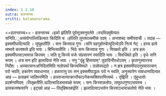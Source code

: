 ```yaml
---
index: 1.2.10
sutra: हलन्ताच्च
vritti: balamanorama
---
```


<<हलन्ताच्च>> - हलन्ताच्च ।इको झ॑लिति पूर्वसूत्रमनुवर्तते ।रुदविदमुषे॑त्यतः सनिति,॒असंयोगाल्लि॑डित्यतः किदिति च ।ह॑लिति लुप्तपञ्चमीकं पदम् । अन्तशब्दः समीपवाची । तदाह —  इक्समीपादित्यादि । जुघुक्षतीति । सनः कित्त्वान्न गुणः ।सनि ग्रहगुहोश्चे॑त्यूदित्त्वेऽपि नित्यं नेट् । हस्य ढत्वे भष्भावे कत्वषत्वे इति भावः । बिभित्सतीति । भिदेः सनः कित्त्वान्न गुणः । यियक्षते इति । अत्र हलः इक्समीपत्वाऽभावान्न कित्त्वम् । सति तु कित्त्वे यजेः संप्रसारणं स्यादिति भावः । विवर्धिषते इति । वृधेः सनि रूपम् । अत्र सन इटि झलादित्वं नेति भावः । ननु "तृंहू हिंसायाम्" तुदादिर्नोपधोऽयम् । कृतानुस्वारस्य निर्देशः । अस्मात्सनःअनिदिता॑मिति नलोपार्थं कित्त्वमिष्यते । तन्नोपपद्यते । न ह्रत्र इक्समीपादनुस्वारात्सन् परो भवति, हकारेण व्यवधानात् । हकारात्तु परः सन् इक्समीपाद्धलः परो न भवति, अनुस्वारेण व्यवधानादित्यत आह —  हल्ग्रहमं जातिपरमिति । हल्त्वजात्याक्रान्तैकाऽनेकव्यक्तिपरमित्यर्थः । तृंह्विति । तृंहूधातोः प्रदर्शनामिदम् ।तितृक्षतीति.ऊदित्त्वादिडभावपक्षे रूपम् । सनः कित्त्वान्नलोपः, लघूपधगुणाऽभावश्च । ढत्वकत्वषत्वानि । इट्पक्षे आह —  तितृंहिषत#ईति । झलादित्वाऽभावेन कित्त्वाऽभावान्नलोपो नेति भावः ।